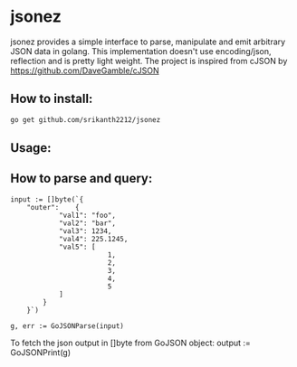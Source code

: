 # jsonez
jsonez provides a simple interface to parse, manipulate and emit arbitrary JSON data in golang. This implementation doesn't use encoding/json, reflection and is pretty light weight. The project is inspired from cJSON by https://github.com/DaveGamble/cJSON 

## How to install:
```bash
go get github.com/srikanth2212/jsonez
```
## Usage:

## How to parse and query:
	input := []byte(`{
		"outer":	{
				"val1":	"foo",
				"val2":	"bar",
				"val3":	1234,
				"val4":	225.1245,
				"val5":	[
							1,
							2,
							3,
							4,
							5
				]
			}
		}`)

	g, err := GoJSONParse(input)
  
  To fetch the json output in []byte from GoJSON object:
  output := GoJSONPrint(g)
